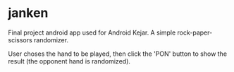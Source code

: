 # janken
Final project android app used for Android Kejar. A simple rock-paper-scissors randomizer.

User choses the hand to be played, then click the 'PON' button to show the result (the opponent hand is randomized).
